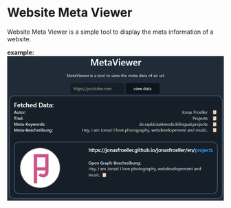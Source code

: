 # Website Meta Viewer

Website Meta Viewer is a simple tool to display the meta information of a website.

**example:**
![example](example.png)